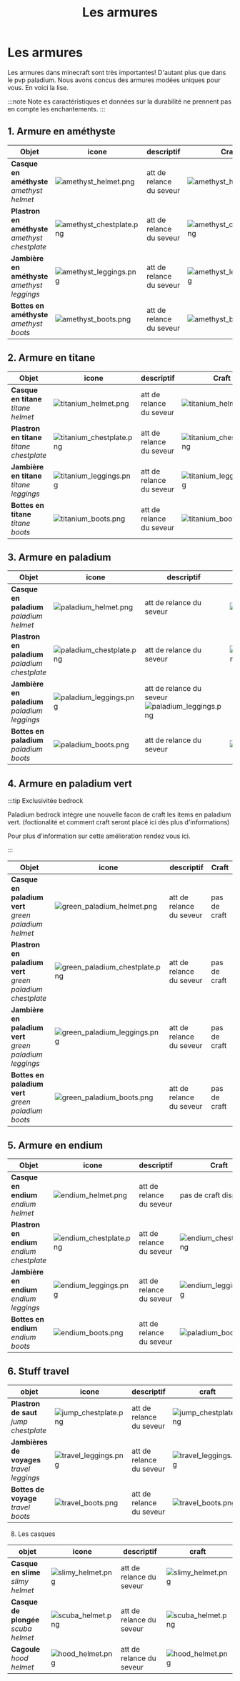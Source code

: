 ﻿---
id: armor
title: Les armures
---
# Les armures

Les armures dans minecraft sont très importantes! D'autant plus que dans le pvp paladium. Nous avons concus des armures modées uniques pour vous. En voici la lise.

:::note Note
es caractéristiques et données sur la durabilité ne prennent pas en compte les enchantements.
:::

## 1. Armure en améthyste
| Objet                                                 | icone   | descriptif               | Craft |
|-------------------------------------------------------|---------|--------------------------|-------|
| **Casque en améthyste** <br/> _amethyst helmet_       |![amethyst_helmet.png](..%2F..%2Fstatic%2Fimg%2Fitems%2Famethyst_helmet.png)| att de relance du seveur |![amethyst_helmet.png](..%2F..%2Fstatic%2Fimg%2Fcrafts%2Famethyst_helmet.png)       |
| **Plastron en améthyste** <br/> _amethyst chestplate_ |![amethyst_chestplate.png](..%2F..%2Fstatic%2Fimg%2Fitems%2Famethyst_chestplate.png) | att de relance du seveur |![amethyst_chestplate.png](..%2F..%2Fstatic%2Fimg%2Fcrafts%2Famethyst_chestplate.png)       |
| **Jambière en améthyste**  <br/>  _amethyst leggings_ |![amethyst_leggings.png](..%2F..%2Fstatic%2Fimg%2Fitems%2Famethyst_leggings.png)     | att de relance du seveur |![amethyst_leggings.png](..%2F..%2Fstatic%2Fimg%2Fcrafts%2Famethyst_leggings.png)       |
| **Bottes en améthyste** <br/> _amethyst boots_        |![amethyst_boots.png](..%2F..%2Fstatic%2Fimg%2Fitems%2Famethyst_boots.png) | att de relance du seveur |![amethyst_boots.png](..%2F..%2Fstatic%2Fimg%2Fcrafts%2Famethyst_boots.png)|


## 2. Armure en titane
| Objet                                      | icone  | descriptif | Craft |
|--------------------------------------------|--------|------------|-------|
| **Casque en titane** <br/> _titane helmet_       |![titanium_helmet.png](..%2F..%2Fstatic%2Fimg%2Fitems%2Ftitanium_helmet.png)  | att de relance du seveur   |![titanium_helmet.png](..%2F..%2Fstatic%2Fimg%2Fcrafts%2Ftitanium_helmet.png)       |
| **Plastron en titane**  <br/> _titane chestplate_ |![titanium_chestplate.png](..%2F..%2Fstatic%2Fimg%2Fitems%2Ftitanium_chestplate.png)  | att de relance du seveur  |![titanium_chestplate.png](..%2F..%2Fstatic%2Fimg%2Fcrafts%2Ftitanium_chestplate.png)       |
| **Jambière en titane** <br/> _titane leggings_   |![titanium_leggings.png](..%2F..%2Fstatic%2Fimg%2Fitems%2Ftitanium_leggings.png)        |  att de relance du seveur          |![titanium_leggings.png](..%2F..%2Fstatic%2Fimg%2Fcrafts%2Ftitanium_leggings.png)       |
| **Bottes en titane** <br/> _titane boots_|![titanium_boots.png](..%2F..%2Fstatic%2Fimg%2Fitems%2Ftitanium_boots.png)|att de relance du seveur |![titanium_boots.png](..%2F..%2Fstatic%2Fimg%2Fcrafts%2Ftitanium_boots.png) |

## 3. Armure en paladium
| Objet                                             | icone   | descriptif | Craft |
|---------------------------------------------------|---------|-----------|-----|
| **Casque en paladium** <br/> _paladium helmet_      |![paladium_helmet.png](..%2F..%2Fstatic%2Fimg%2Fitems%2Fpaladium_helmet.png) | att de relance du seveur  |![paladium_helmet.png](..%2F..%2Fstatic%2Fimg%2Fcrafts%2Fpaladium_helmet.png)  |
| **Plastron en paladium** <br/> _paladium chestplate_ |![paladium_chestplate.png](..%2F..%2Fstatic%2Fimg%2Fitems%2Fpaladium_chestplate.png)  |    att de relance du seveur       |![paladium_chestplate.png](..%2F..%2Fstatic%2Fimg%2Fcrafts%2Fpaladium_chestplate.png)     |
| **Jambière en paladium** <br/> _paladium leggings_  |  ![paladium_leggings.png](..%2F..%2Fstatic%2Fimg%2Fitems%2Fpaladium_leggings.png)     |  att de relance du seveur         ![paladium_leggings.png](..%2F..%2Fstatic%2Fimg%2Fcrafts%2Fpaladium_leggings.png)|   |
| **Bottes en paladium**  <br/>  _paladium boots_|![paladium_boots.png](..%2F..%2Fstatic%2Fimg%2Fitems%2Fpaladium_boots.png) |att de relance du seveur           |![paladium_boots.png](..%2F..%2Fstatic%2Fimg%2Fcrafts%2Fpaladium_boots.png)|

## 4. Armure en paladium vert
:::tip Exclusivitée bedrock

Paladium bedrock intègre une nouvelle facon de craft les items en paladium vert.
(foctionalité et comment craft seront placé ici dès plus d'informations)

Pour plus d'information sur cette amélioration rendez vous ici.

:::


| Objet                                               | icone   | descriptif | Craft        |
|-----------------------------------------------------|---------|------------|--------------|
| **Casque en paladium vert** <br/> _green paladium helmet_ |![green_paladium_helmet.png](..%2F..%2Fstatic%2Fimg%2Fitems%2Fgreen_paladium_helmet.png)| att de relance du seveur | pas de craft |
| **Plastron en paladium vert** <br/> _green paladium chestplate_ |![green_paladium_chestplate.png](..%2F..%2Fstatic%2Fimg%2Fitems%2Fgreen_paladium_chestplate.png)  |att de relance du seveur  | pas de craft |
| **Jambière en paladium vert** <br/> _green paladium leggings_ |![green_paladium_leggings.png](..%2F..%2Fstatic%2Fimg%2Fitems%2Fgreen_paladium_leggings.png)         |    att de relance du seveur        | pas de craft |
| **Bottes en paladium vert** <br/> _green paladium boots_|![green_paladium_boots.png](..%2F..%2Fstatic%2Fimg%2Fitems%2Fgreen_paladium_boots.png) |att de relance du seveur   | pas de craft |

## 5. Armure en endium
| Objet                                   | icone   | descriptif               | Craft                                                                              |
|-----------------------------------------|---------|--------------------------|------------------------------------------------------------------------------------|
| **Casque en endium** <br/> _endium helmet_ |![endium_helmet.png](..%2F..%2Fstatic%2Fimg%2Fitems%2Fendium_helmet.png)|att de relance du seveur| pas de craft dispo                                                                 |
| **Plastron en endium** <br/> _endium chestplate_|![endium_chestplate.png](..%2F..%2Fstatic%2Fimg%2Fitems%2Fendium_chestplate.png)  | att de relance du seveur                |![endium_chestplate.png](..%2F..%2Fstatic%2Fimg%2Fcrafts%2Fendium_chestplate.png)                |
| **Jambière en endium** <br/> _endium leggings_|![endium_leggings.png](..%2F..%2Fstatic%2Fimg%2Fitems%2Fendium_leggings.png)         | att de relance du seveur                         |![endium_leggings.png](..%2F..%2Fstatic%2Fimg%2Fcrafts%2Fendium_leggings.png)  |
| **Bottes en endium**  <br/> _endium boots_|![endium_boots.png](..%2F..%2Fstatic%2Fimg%2Fitems%2Fendium_boots.png) | att de relance du seveur |![paladium_boots.png](..%2F..%2Fstatic%2Fimg%2Fcrafts%2Fpaladium_boots.png)         |




## 6. Stuff travel

| objet                                     | icone    | descriptif | craft |
|-------------------------------------------|----------|------------|-------|
| **Plastron de saut** <br/> _jump chestplate_    |![jump_chestplate.png](..%2F..%2Fstatic%2Fimg%2Fitems%2Fjump_chestplate.png) |att de relance du seveur  |![jump_chestplate.png](..%2F..%2Fstatic%2Fimg%2Fcrafts%2Fjump_chestplate.png)       |
| **Jambières de voyages** <br/> _travel leggings_ |![travel_leggings.png](..%2F..%2Fstatic%2Fimg%2Fitems%2Ftravel_leggings.png)  |att de relance du seveur|![travel_leggings.png](..%2F..%2Fstatic%2Fimg%2Fcrafts%2Ftravel_leggings.png)       |
| **Bottes de voyage** <br/> _travel boots_|![travel_boots.png](..%2F..%2Fstatic%2Fimg%2Fitems%2Ftravel_boots.png) |att de relance du seveur |![travel_boots.png](..%2F..%2Fstatic%2Fimg%2Fcrafts%2Ftravel_boots.png)       |


8. Les casques


| objet                               | icone    | descriptif | craft |
|-------------------------------------|----------|------------|-------|
| **Casque en slime** <br/> _slimy helmet_|![slimy_helmet.png](..%2F..%2Fstatic%2Fimg%2Fitems%2Fslimy_helmet.png)|att de relance du seveur  |![slimy_helmet.png](..%2F..%2Fstatic%2Fimg%2Fcrafts%2Fslimy_helmet.png)       |
| **Casque de plongée** <br/> _scuba helmet_ |![scuba_helmet.png](..%2F..%2Fstatic%2Fimg%2Fitems%2Fscuba_helmet.png) |att de relance du seveur|![scuba_helmet.png](..%2F..%2Fstatic%2Fimg%2Fcrafts%2Fscuba_helmet.png)       |
| **Cagoule** <br/> _hood helmet_           |![hood_helmet.png](..%2F..%2Fstatic%2Fimg%2Fitems%2Fhood_helmet.png)|att de relance du seveur |![hood_helmet.png](..%2F..%2Fstatic%2Fimg%2Fcrafts%2Fhood_helmet.png)       |



